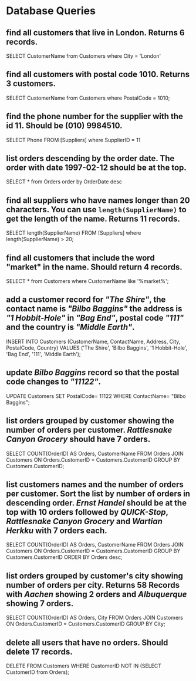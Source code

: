 # Database Queries

## find all customers that live in London. Returns 6 records.

SELECT CustomerName from Customers where City = 'London'

## find all customers with postal code 1010. Returns 3 customers.

SELECT CustomerName from Customers where PostalCode = 1010;

## find the phone number for the supplier with the id 11. Should be (010) 9984510.
SELECT Phone FROM [Suppliers] where SupplierID = 11


## list orders descending by the order date. The order with date 1997-02-12 should be at the top.
SELECT * from Orders order by OrderDate desc


## find all suppliers who have names longer than 20 characters. You can use `length(SupplierName)` to get the length of the name. Returns 11 records.
SELECT length(SupplierName) FROM [Suppliers] where length(SupplierName) > 20;


## find all customers that include the word "market" in the name. Should return 4 records.
SELECT * from Customers where CustomerName like '%market%';


## add a customer record for _"The Shire"_, the contact name is _"Bilbo Baggins"_ the address is _"1 Hobbit-Hole"_ in _"Bag End"_, postal code _"111"_ and the country is _"Middle Earth"_.
INSERT INTO Customers (CustomerName, ContactName, Address, City, PostalCode, Country)
VALUES ('The Shire', 'Bilbo Baggins', '1 Hobbit-Hole', 'Bag End', '111', 'Middle Earth');

## update _Bilbo Baggins_ record so that the postal code changes to _"11122"_.
UPDATE Customers
SET PostalCode= 11122
WHERE ContactName= "Bilbo Baggins";

## list orders grouped by customer showing the number of orders per customer. _Rattlesnake Canyon Grocery_ should have 7 orders.
SELECT COUNT(OrderID) AS Orders, CustomerName
FROM Orders
JOIN Customers ON Orders.CustomerID = Customers.CustomerID GROUP BY Customers.CustomerID;

## list customers names and the number of orders per customer. Sort the list by number of orders in descending order. _Ernst Handel_ should be at the top with 10 orders followed by _QUICK-Stop_, _Rattlesnake Canyon Grocery_ and _Wartian Herkku_ with 7 orders each.
SELECT COUNT(OrderID) AS Orders, CustomerName
FROM Orders
JOIN Customers ON Orders.CustomerID = Customers.CustomerID GROUP BY Customers.CustomerID ORDER BY Orders desc;

## list orders grouped by customer's city showing number of orders per city. Returns 58 Records with _Aachen_ showing 2 orders and _Albuquerque_ showing 7 orders.
SELECT COUNT(OrderID) AS Orders, City
FROM Orders
JOIN Customers ON Orders.CustomerID = Customers.CustomerID GROUP BY City;

## delete all users that have no orders. Should delete 17 records.
DELETE FROM Customers WHERE CustomerID NOT IN (SELECT CustomerID from Orders);
